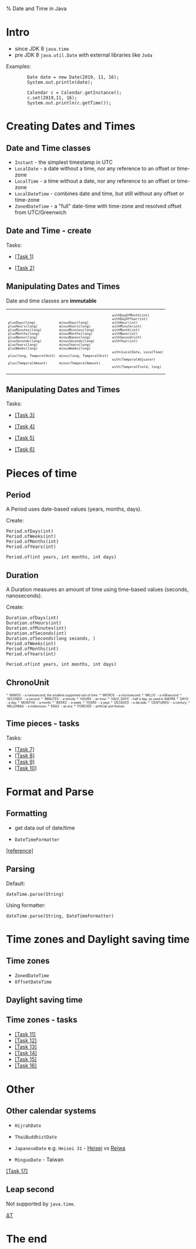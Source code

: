 % Date and Time in Java 



# Intro

* since JDK 8 `java.time`
* pre JDK 8 `java.util.Date` with external libraries like `Joda`

Examples:
```
		Date date = new Date(2019, 11, 16);
		System.out.println(date);
```

```
		Calendar c = Calendar.getInstance();
		c.set(2019,11, 16);
		System.out.println(c.getTime());
```



# Creating Dates and Times

## Date and Time classes

* `Instant` - the simplest timestamp in UTC
* `LocalDate` - a date without a time, nor any reference to an offset or time-zone
* `LocalTime` - a time without a date, nor any reference to an offset or time-zone
* `LocalDateTime` - combines date and time, but still without any offset or time-zone
* `ZonedDateTime` - a "full" date-time with time-zone and resolved offset from UTC/Greenwich


## Date and Time - create

Tasks:

* <a href="time-tasks.html#/zadanie-1" target="_blank">[Task 1]</a>

* <a href="time-tasks.html#/zadanie-2" target="_blank">[Task 2]</a>




## Manipulating Dates and Times

Date and time classes are **immutable**

<table style="font-size: 75%">
<tr><td>

```

plusDays(long)
plusHours(long)
plusMinutes(long)
plusMonths(long)
plusNanos(long)
plusSeconds(long)
plusYears(long)
plusWeeks(long)

plus(long, TemporalUnit)

plus(TemporalAmount)
```

</td>
<td>

```

minusDays(long)
minusHours(long)
minusMinutes(long)
minusMonths(long)
minusNanos(long)
minusSeconds(long)
minusYears(long)
minusWeeks(long)

minus(long, TemporalUnit)

minus(TemporalAmount)
```

</td>
<td>

```
withDayOfMonth(int)
withDayOfYear(int)
withHour(int)
withMinute(int)
withMonth(int)
withNano(int)
withSecond(int)
withYear(int)


with(LocalDate, LocalTime)

with(TemporalAdjuster)

with(TemporalField, long)
```

</td>
</tr>
</table>


## Manipulating Dates and Times

Tasks:

* <a href="time-tasks.html#/zadanie-3" target="_blank">[Task 3]</a>
* <a href="time-tasks.html#/zadanie-4" target="_blank">[Task 4]</a>
* <a href="time-tasks.html#/zadanie-5" target="_blank">[Task 5]</a>

* <a href="time-tasks.html#/zadanie-6" target="_blank">[Task 6]</a>


# Pieces of time

## Period

A Period uses date-based values (years, months, days).

Create:

```
Period.ofDays(int)
Period.ofWeeks(int)
Period.ofMonths(int)
Period.ofYears(int)

Period.of(int years, int months, int days)

```

## Duration

A Duration measures an amount of time using time-based values (seconds, nanoseconds). 

Create:
```
Duration.ofDays(int)
Duration.ofHours(int)
Duration.ofMinutes(int)
Duration.ofSeconds(int)
Duration.ofSeconds(long seconds, )
Period.ofWeeks(int)
Period.ofMonths(int)
Period.ofYears(int)

Period.of(int years, int months, int days)

```

## ChronoUnit

<div style="font-size: 60%">
* `NANOS` - a nanosecond, the smallest supported unit of time.
* `MICROS` -  a microsecond.
* `MILLIS` -  a millisecond.
* `SECONDS` - a second.
* `MINUTES` - a minute.
* `HOURS` - an hour.
* `HALF_DAYS` - half a day, as used in AM/PM.
* `DAYS` - a day.
* `MONTHS` -  a month.
* `WEEKS` - a week.
* `YEARS` - a year.
* `DECADES` - a decade.
* `CENTURIES` - a century.
* `MILLENNIA` - a millennium.
* `ERAS` -  an era.
* `FOREVER` - artificial unit forever.
</div>

## Time pieces - tasks


Tasks:

* <a href="time-tasks.html#/zadanie-7" target="_blank">[Task 7]</a>
* <a href="time-tasks.html#/zadanie-8" target="_blank">[Task 8]</a>
* <a href="time-tasks.html#/zadanie-9" target="_blank">[Task 9]</a>
* <a href="time-tasks.html#/zadanie-10" target="_blank">[Task 10]</a>


# Format and Parse

## Formatting

* get data out of date/time

* `DateTimeFormatter`

<a href="https://docs.oracle.com/javase/8/docs/api/java/time/format/DateTimeFormatter.html" target="_blank">[reference]</a>



## Parsing


Default:
```
dateTime.parse(String)
``` 

Using formatter:
```
dateTime.parse(String, DateTimeFormatter)
```

# Time zones and Daylight saving time


## Time zones 

* `ZonedDateTime`
* `OffsetDateTime`

## Daylight saving time


## Time zones - tasks


* <a href="time-tasks.html#/zadanie-11" target="_blank">[Task 11]</a>
* <a href="time-tasks.html#/zadanie-12" target="_blank">[Task 12]</a>
* <a href="time-tasks.html#/zadanie-13" target="_blank">[Task 13]</a>
* <a href="time-tasks.html#/zadanie-14" target="_blank">[Task 14]</a>
* <a href="time-tasks.html#/zadanie-15" target="_blank">[Task 15]</a>
* <a href="time-tasks.html#/zadanie-16" target="_blank">[Task 16]</a>


# Other 

## Other calendar systems

* `HijrahDate` 

* `ThaiBuddhistDate`

* `JapaneseDate` e.g. `Heisei 31` - <a href="https://en.wikipedia.org/wiki/Heisei" target="_blank">Heisei</a> vs <a href="https://en.wikipedia.org/wiki/Reiwa" target="_blank">Reiwa</a>

* `MinguoDate` - Taiwan

<a href="time-tasks.html#/zadanie-17" target="_blank">[Task 17]</a>


## Leap second

Not supported by `java.time`.

<a href="https://en.wikipedia.org/wiki/%CE%94T" target="_blank">ΔT</a>




# The end